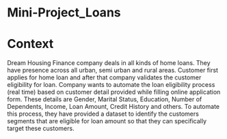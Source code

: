 # Mini-Project_Loans

# Context
Dream Housing Finance company deals in all kinds of home loans. They have presence across all urban, semi urban and rural areas. Customer first applies for home loan and after that company validates the customer eligibility for loan.
Company wants to automate the loan eligibility process (real time) based on customer detail provided while filling online application form. These details are Gender, Marital Status, Education, Number of Dependents, Income, Loan Amount, Credit History and others. To automate this process, they have provided a dataset to identify the customers segments that are eligible for loan amount so that they can specifically target these customers. 
